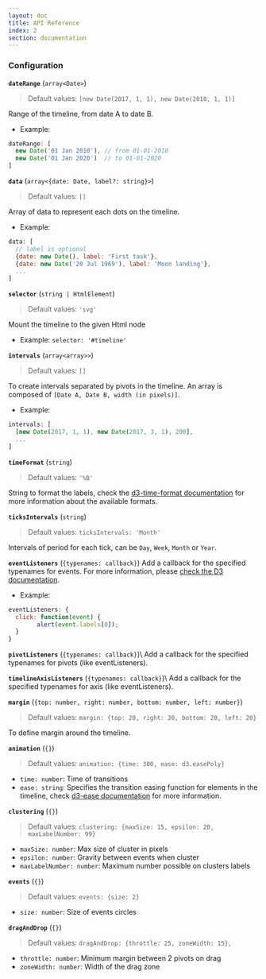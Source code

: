 ```yaml
---
layout: doc
title: API Reference
index: 2
section: documentation
---
```


### Configuration

**`dateRange`** (`array<Date>`)
> Default values: `[new Date(2017, 1, 1), new Date(2018, 1, 1)]`

Range of the timeline, from date A to date B.
  - Example:
```js
dateRange: [
  new Date('01 Jan 2010'), // from 01-01-2010
  new Date('01 Jan 2020')  // to 01-01-2020
]
```

**`data`** (`array<{date: Date, label?: string}>`)
> Default values: `[]`

Array of data to represent each dots on the timeline.
  - Example:
```js
data: [
  // label is optional
  {date: new Date(), label: 'First task'},
  {date: new Date('20 Jul 1969'), label: 'Moon landing'},
  ...
]
```

**`selector`** (`string | HtmlElement`)
> Default values: `'svg'`

Mount the timeline to the given Html node
  - Example: `selector: '#timeline'`

**`intervals`** (`array<array>>`)
> Default values: `[]`

To create intervals separated by pivots in the timeline. An array is composed of `[Date A, Date B, width (in pixels)]`.
  - Example:
```js
intervals: [
  [new Date(2017, 1, 1), new Date(2017, 3, 1), 200],
  ...
]
```

**`timeFormat`** (`string`)
> Default values: `'%B'`

String to format the labels, check the [d3-time-format documentation](https://github.com/d3/d3-time-format#locale_format) for more information about the available formats.

**`ticksIntervals`** (`string`)
> Default values: `ticksIntervals: 'Month'`

Intervals of period for each tick, can be `Day`, `Week`, `Month` or `Year`.

**`eventListeners`** (`{typenames: callback}`)
Add a callback for the specified typenames for events. For more information, please [check the D3 documentation](https://github.com/d3/d3-selection#selection_on).
  - Example:
```js
eventListeners: {
  click: function(event) {
        alert(event.labels[0]);
  }
}
```

**`pivotListeners`** (`{typenames: callback}`)\\
Add a callback for the specified typenames for pivots (like eventListeners).

**`timelineAxisListeners`** (`{typenames: callback}`)\\
Add a callback for the specified typenames for axis (like eventListeners).

**`margin`** (`{top: number, right: number, bottom: number, left: number}`)
> Default values: `margin: {top: 20, right: 20, bottom: 20, left: 20}`

To define margin around the timeline.

**`animation`** (`{}`)
> Default values: `animation: {time: 300, ease: d3.easePoly}`

  - `time: number`: Time of transitions
  - `ease: string`: Specifies the transition easing function for elements in the timeline, check [d3-ease documentation](https://github.com/d3/d3-ease#api-reference) for more information.

**`clustering`** (`{}`)
> Default values: `clustering: {maxSize: 15, epsilon: 20, maxLabelNumber: 99}`

  - `maxSize: number`: Max size of cluster in pixels
  - `epsilon: number`: Gravity between events when cluster
  - `maxLabelNumber: number`: Maximum number possible on clusters labels

**`events`** (`{}`)
> Default values: `events: {size: 2}`

  - `size: number`: Size of events circles

**`dragAndDrop`** (`{}`)
> Default values: `dragAndDrop: {throttle: 25, zoneWidth: 15},`

  - `throttle: number`: Minimum margin between 2 pivots on drag
  - `zoneWidth: number`: Width of the drag zone
